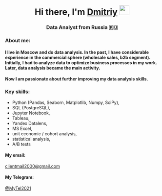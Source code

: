 <h1 align="center">Hi there, I'm <a href="https://daniilshat.ru/" target="_blank">Dmitriy</a> 
<img src="https://github.com/blackcater/blackcater/raw/main/images/Hi.gif" height="32"/></h1>
<h3 align="center">Data Analyst from Russia 🇷🇺</h3>

<!--
**point-lookout/point-lookout** is a ✨ _special_ ✨ repository because its `README.md` (this file) appears on your GitHub profile.

Here are some ideas to get you started:

- 🔭 I’m currently working on ...
- 🌱 I’m currently learning ...
- 👯 I’m looking to collaborate on ...
- 🤔 I’m looking for help with ...
- 💬 Ask me about ...
- 📫 How to reach me: ...
- 😄 Pronouns: ...
- ⚡ Fun fact: ...
-->
### About me:
#### I live in Moscow and do data analysis.  In the past, I have considerable experience in the commercial sphere (wholesale sales, b2b segment). Initially, I had to analyze data to optimize business processes in my work. Later, data analysis became the main activity.  
#### Now I am passionate about further improving my data analysis skills. 

### Key skills:  
- Python (Pandas, Seaborn, Matplotlib, Numpy, SciPy),
- SQL (PostgreSQL),
- Jupyter Notebook,
- Tableau,
- Yandex Datalens,
- MS Excel,
- unit economic / cohort analysis,
- statistical analysis,
- A/B tests

<!--
### You can contact me by e-mail or by Telegram:
[@MyTel2021](https://t.me/MyTel2021 "Telegram channel")
-->

#### My email:
clientmail2000@gmail.com

#### My Telegram:
[@MyTel2021](https://t.me/MyTel2021 "Telegram channel")
